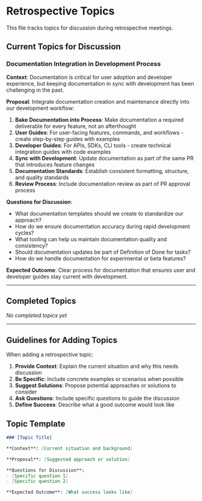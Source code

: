 # Retrospective Topics

This file tracks topics for discussion during retrospective meetings.

## Current Topics for Discussion

### Documentation Integration in Development Process

**Context**: Documentation is critical for user adoption and developer experience, but keeping documentation in sync with development has been challenging in the past.

**Proposal**: Integrate documentation creation and maintenance directly into our development workflow:

1. **Bake Documentation into Process**: Make documentation a required deliverable for every feature, not an afterthought
2. **User Guides**: For user-facing features, commands, and workflows - create step-by-step guides with examples
3. **Developer Guides**: For APIs, SDKs, CLI tools - create technical integration guides with code examples
4. **Sync with Development**: Update documentation as part of the same PR that introduces feature changes
5. **Documentation Standards**: Establish consistent formatting, structure, and quality standards
6. **Review Process**: Include documentation review as part of PR approval process

**Questions for Discussion**:
- What documentation templates should we create to standardize our approach?
- How do we ensure documentation accuracy during rapid development cycles?
- What tooling can help us maintain documentation quality and consistency?
- Should documentation updates be part of Definition of Done for tasks?
- How do we handle documentation for experimental or beta features?

**Expected Outcome**: Clear process for documentation that ensures user and developer guides stay current with development.

---

## Completed Topics

*No completed topics yet*

---

## Guidelines for Adding Topics

When adding a retrospective topic:
1. **Provide Context**: Explain the current situation and why this needs discussion
2. **Be Specific**: Include concrete examples or scenarios when possible
3. **Suggest Solutions**: Propose potential approaches or solutions to consider
4. **Ask Questions**: Include specific questions to guide the discussion
5. **Define Success**: Describe what a good outcome would look like

## Topic Template

```markdown
### [Topic Title]

**Context**: [Current situation and background]

**Proposal**: [Suggested approach or solution]

**Questions for Discussion**:
- [Specific question 1]
- [Specific question 2]

**Expected Outcome**: [What success looks like]
```